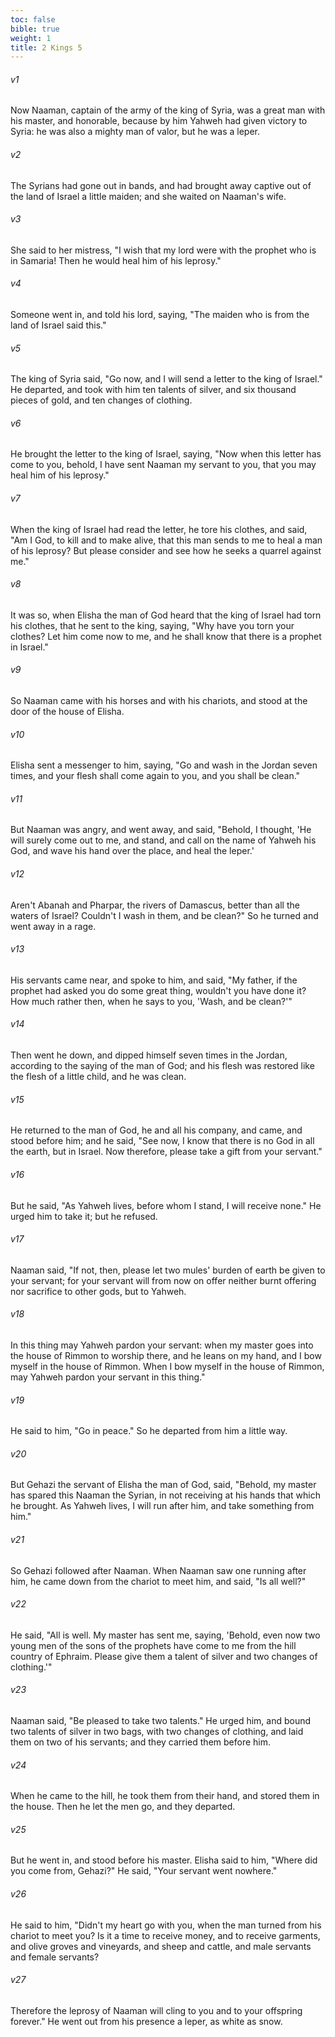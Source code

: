 ```yaml
---
toc: false
bible: true
weight: 1
title: 2 Kings 5
---
```




###### v1 
Now Naaman, captain of the army of the king of Syria, was a great man with his master, and honorable, because by him Yahweh had given victory to Syria: he was also a mighty man of valor, but he was a leper. 

###### v2 
The Syrians had gone out in bands, and had brought away captive out of the land of Israel a little maiden; and she waited on Naaman's wife. 

###### v3 
She said to her mistress, "I wish that my lord were with the prophet who is in Samaria! Then he would heal him of his leprosy." 

###### v4 
Someone went in, and told his lord, saying, "The maiden who is from the land of Israel said this." 

###### v5 
The king of Syria said, "Go now, and I will send a letter to the king of Israel." He departed, and took with him ten talents of silver, and six thousand pieces of gold, and ten changes of clothing. 

###### v6 
He brought the letter to the king of Israel, saying, "Now when this letter has come to you, behold, I have sent Naaman my servant to you, that you may heal him of his leprosy." 

###### v7 
When the king of Israel had read the letter, he tore his clothes, and said, "Am I God, to kill and to make alive, that this man sends to me to heal a man of his leprosy? But please consider and see how he seeks a quarrel against me." 

###### v8 
It was so, when Elisha the man of God heard that the king of Israel had torn his clothes, that he sent to the king, saying, "Why have you torn your clothes? Let him come now to me, and he shall know that there is a prophet in Israel." 

###### v9 
So Naaman came with his horses and with his chariots, and stood at the door of the house of Elisha. 

###### v10 
Elisha sent a messenger to him, saying, "Go and wash in the Jordan seven times, and your flesh shall come again to you, and you shall be clean." 

###### v11 
But Naaman was angry, and went away, and said, "Behold, I thought, 'He will surely come out to me, and stand, and call on the name of Yahweh his God, and wave his hand over the place, and heal the leper.' 

###### v12 
Aren't Abanah and Pharpar, the rivers of Damascus, better than all the waters of Israel? Couldn't I wash in them, and be clean?" So he turned and went away in a rage. 

###### v13 
His servants came near, and spoke to him, and said, "My father, if the prophet had asked you do some great thing, wouldn't you have done it? How much rather then, when he says to you, 'Wash, and be clean?'" 

###### v14 
Then went he down, and dipped himself seven times in the Jordan, according to the saying of the man of God; and his flesh was restored like the flesh of a little child, and he was clean. 

###### v15 
He returned to the man of God, he and all his company, and came, and stood before him; and he said, "See now, I know that there is no God in all the earth, but in Israel. Now therefore, please take a gift from your servant." 

###### v16 
But he said, "As Yahweh lives, before whom I stand, I will receive none." He urged him to take it; but he refused. 

###### v17 
Naaman said, "If not, then, please let two mules' burden of earth be given to your servant; for your servant will from now on offer neither burnt offering nor sacrifice to other gods, but to Yahweh. 

###### v18 
In this thing may Yahweh pardon your servant: when my master goes into the house of Rimmon to worship there, and he leans on my hand, and I bow myself in the house of Rimmon. When I bow myself in the house of Rimmon, may Yahweh pardon your servant in this thing." 

###### v19 
He said to him, "Go in peace." So he departed from him a little way. 

###### v20 
But Gehazi the servant of Elisha the man of God, said, "Behold, my master has spared this Naaman the Syrian, in not receiving at his hands that which he brought. As Yahweh lives, I will run after him, and take something from him." 

###### v21 
So Gehazi followed after Naaman. When Naaman saw one running after him, he came down from the chariot to meet him, and said, "Is all well?" 

###### v22 
He said, "All is well. My master has sent me, saying, 'Behold, even now two young men of the sons of the prophets have come to me from the hill country of Ephraim. Please give them a talent of silver and two changes of clothing.'" 

###### v23 
Naaman said, "Be pleased to take two talents." He urged him, and bound two talents of silver in two bags, with two changes of clothing, and laid them on two of his servants; and they carried them before him. 

###### v24 
When he came to the hill, he took them from their hand, and stored them in the house. Then he let the men go, and they departed. 

###### v25 
But he went in, and stood before his master. Elisha said to him, "Where did you come from, Gehazi?" He said, "Your servant went nowhere." 

###### v26 
He said to him, "Didn't my heart go with you, when the man turned from his chariot to meet you? Is it a time to receive money, and to receive garments, and olive groves and vineyards, and sheep and cattle, and male servants and female servants? 

###### v27 
Therefore the leprosy of Naaman will cling to you and to your offspring forever." He went out from his presence a leper, as white as snow.
